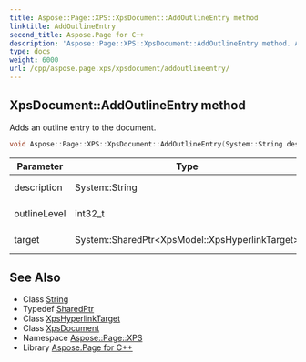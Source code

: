 ```yaml
---
title: Aspose::Page::XPS::XpsDocument::AddOutlineEntry method
linktitle: AddOutlineEntry
second_title: Aspose.Page for C++
description: 'Aspose::Page::XPS::XpsDocument::AddOutlineEntry method. Adds an outline entry to the document in C++.'
type: docs
weight: 6000
url: /cpp/aspose.page.xps/xpsdocument/addoutlineentry/
---
```

## XpsDocument::AddOutlineEntry method


Adds an outline entry to the document.

```cpp
void Aspose::Page::XPS::XpsDocument::AddOutlineEntry(System::String description, int32_t outlineLevel, System::SharedPtr<XpsModel::XpsHyperlinkTarget> target)
```


| Parameter | Type | Description |
| --- | --- | --- |
| description | System::String | The entry description. |
| outlineLevel | int32_t | The outline level. |
| target | System::SharedPtr\<XpsModel::XpsHyperlinkTarget\> | The entry target. |

## See Also

* Class [String](../../../system/string/)
* Typedef [SharedPtr](../../../system/sharedptr/)
* Class [XpsHyperlinkTarget](../../../aspose.page.xps.xpsmodel/xpshyperlinktarget/)
* Class [XpsDocument](../)
* Namespace [Aspose::Page::XPS](../../)
* Library [Aspose.Page for C++](../../../)
